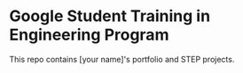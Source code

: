 # Google Student Training in Engineering Program

This repo contains [your name]'s portfolio and STEP projects.
